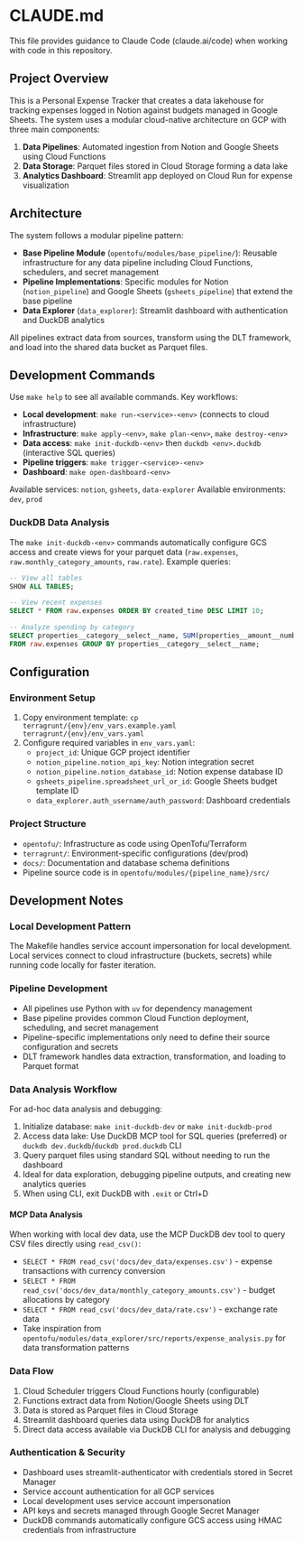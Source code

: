 # CLAUDE.md

This file provides guidance to Claude Code (claude.ai/code) when working with code in this repository.

## Project Overview

This is a Personal Expense Tracker that creates a data lakehouse for tracking expenses logged in Notion against budgets managed in Google Sheets. The system uses a modular cloud-native architecture on GCP with three main components:

1. **Data Pipelines**: Automated ingestion from Notion and Google Sheets using Cloud Functions
2. **Data Storage**: Parquet files stored in Cloud Storage forming a data lake
3. **Analytics Dashboard**: Streamlit app deployed on Cloud Run for expense visualization

## Architecture

The system follows a modular pipeline pattern:

- **Base Pipeline Module** (`opentofu/modules/base_pipeline/`): Reusable infrastructure for any data pipeline including Cloud Functions, schedulers, and secret management
- **Pipeline Implementations**: Specific modules for Notion (`notion_pipeline`) and Google Sheets (`gsheets_pipeline`) that extend the base pipeline
- **Data Explorer** (`data_explorer`): Streamlit dashboard with authentication and DuckDB analytics

All pipelines extract data from sources, transform using the DLT framework, and load into the shared data bucket as Parquet files.

## Development Commands

Use `make help` to see all available commands. Key workflows:

- **Local development**: `make run-<service>-<env>` (connects to cloud infrastructure)
- **Infrastructure**: `make apply-<env>`, `make plan-<env>`, `make destroy-<env>`
- **Data access**: `make init-duckdb-<env>` then `duckdb <env>.duckdb` (interactive SQL queries)
- **Pipeline triggers**: `make trigger-<service>-<env>`
- **Dashboard**: `make open-dashboard-<env>`

Available services: `notion`, `gsheets`, `data-explorer`
Available environments: `dev`, `prod`

### DuckDB Data Analysis

The `make init-duckdb-<env>` commands automatically configure GCS access and create views for your parquet data (`raw.expenses`, `raw.monthly_category_amounts`, `raw.rate`). Example queries:

```sql
-- View all tables
SHOW ALL TABLES;

-- View recent expenses
SELECT * FROM raw.expenses ORDER BY created_time DESC LIMIT 10;

-- Analyze spending by category
SELECT properties__category__select__name, SUM(properties__amount__number) as total
FROM raw.expenses GROUP BY properties__category__select__name;
```

## Configuration

### Environment Setup

1. Copy environment template: `cp terragrunt/{env}/env_vars.example.yaml terragrunt/{env}/env_vars.yaml`
2. Configure required variables in `env_vars.yaml`:
   - `project_id`: Unique GCP project identifier
   - `notion_pipeline.notion_api_key`: Notion integration secret
   - `notion_pipeline.notion_database_id`: Notion expense database ID
   - `gsheets_pipeline.spreadsheet_url_or_id`: Google Sheets budget template ID
   - `data_explorer.auth_username/auth_password`: Dashboard credentials

### Project Structure

- `opentofu/`: Infrastructure as code using OpenTofu/Terraform
- `terragrunt/`: Environment-specific configurations (dev/prod)
- `docs/`: Documentation and database schema definitions
- Pipeline source code is in `opentofu/modules/{pipeline_name}/src/`

## Development Notes

### Local Development Pattern

The Makefile handles service account impersonation for local development. Local services connect to cloud infrastructure (buckets, secrets) while running code locally for faster iteration.

### Pipeline Development

- All pipelines use Python with `uv` for dependency management
- Base pipeline provides common Cloud Function deployment, scheduling, and secret management
- Pipeline-specific implementations only need to define their source configuration and secrets
- DLT framework handles data extraction, transformation, and loading to Parquet format

### Data Analysis Workflow

For ad-hoc data analysis and debugging:

1. Initialize database: `make init-duckdb-dev` or `make init-duckdb-prod`
2. Access data lake: Use DuckDB MCP tool for SQL queries (preferred) or `duckdb dev.duckdb`/`duckdb prod.duckdb` CLI
3. Query parquet files using standard SQL without needing to run the dashboard
4. Ideal for data exploration, debugging pipeline outputs, and creating new analytics queries
5. When using CLI, exit DuckDB with `.exit` or Ctrl+D

#### MCP Data Analysis

When working with local dev data, use the MCP DuckDB dev tool to query CSV files directly using `read_csv()`:

- `SELECT * FROM read_csv('docs/dev_data/expenses.csv')` - expense transactions with currency conversion
- `SELECT * FROM read_csv('docs/dev_data/monthly_category_amounts.csv')` - budget allocations by category  
- `SELECT * FROM read_csv('docs/dev_data/rate.csv')` - exchange rate data
- Take inspiration from `opentofu/modules/data_explorer/src/reports/expense_analysis.py` for data transformation patterns

### Data Flow

1. Cloud Scheduler triggers Cloud Functions hourly (configurable)
2. Functions extract data from Notion/Google Sheets using DLT
3. Data is stored as Parquet files in Cloud Storage
4. Streamlit dashboard queries data using DuckDB for analytics
5. Direct data access available via DuckDB CLI for analysis and debugging

### Authentication & Security

- Dashboard uses streamlit-authenticator with credentials stored in Secret Manager
- Service account authentication for all GCP services
- Local development uses service account impersonation
- API keys and secrets managed through Google Secret Manager
- DuckDB commands automatically configure GCS access using HMAC credentials from infrastructure
